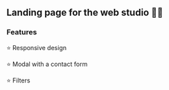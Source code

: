 <h2>Landing page for the web studio 👩‍💻</h2>
<h3>Features</h3>
<p>⭐️ Responsive design</p>
<p>⭐️ Modal with a contact form</p>
<p>⭐️ Filters</p>
